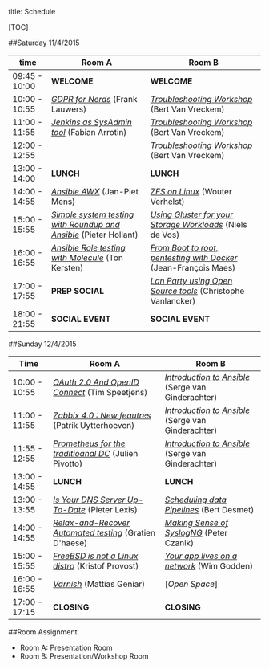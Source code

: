title: Schedule

[TOC]


##Saturday 11/4/2015

| time          | Room A                                                                | Room B                                                                                    |
|---------------|-----------------------------------------------------------------------|-------------------------------------------------------------------------------------------|
|09:45 - 10:00  | **WELCOME**                                                           |  **WELCOME**                                                                              |
|10:00 - 10:55  | [_GDPR for Nerds_](gdpr-for-nerds.html) (Frank Lauwers)               |  [_Troubleshooting Workshop_](network-troubleshooting.html) (Bert Van Vreckem)            |
|11:00 - 11:55  | [_Jenkins as SysAdmin tool_](jenkins-sysadmin.html) (Fabian Arrotin)  |  [_Troubleshooting Workshop_](network-troubleshooting.html) (Bert Van Vreckem)            |
|12:00 - 12:55  |                                                                       |  [_Troubleshooting Workshop_](network-troubleshooting.html) (Bert Van Vreckem)            |
|13:00 - 14:00  | **LUNCH**                                                             |  **LUNCH**                                                                                |
|14:00 - 14:55  | [_Ansible AWX_](awx.html) (Jan-Piet Mens)                             |  [_ZFS on Linux_](zfsonlinux.html) (Wouter Verhelst)                                      |
|15:00 - 15:55  | [_Simple system testing with Roundup and Ansible_]() (Pieter Hollant) |  [_Using Gluster for your Storage Workloads_](glusterworkloads.html) (Niels de Vos)       |
|16:00 - 16:55  | [_Ansible Role testing with Molecule_]() (Ton Kersten)                |  [_From Boot to root, pentesting with Docker_](pentest.html) (Jean-François Maes)         |
|17:00 - 17:55  | **PREP SOCIAL**                                                       |  [_Lan Party using Open Source tools_](openlanparty.html) (Christophe Vanlancker)         |
|18:00 - 21:55  | **SOCIAL EVENT**                                                      |  **SOCIAL EVENT**                                                                         |


##Sunday 12/4/2015

| Time          | Room A                                                                   | Room B                                                                           |
|---------------|--------------------------------------------------------------------------|----------------------------------------------------------------------------------|
|10:00 - 10:55  | [_OAuth 2.0 And OpenID Connect_](oauth2openid.html) (Tim Speetjens)      | [_Introduction to Ansible_](introansible.html) (Serge van Ginderachter)          |
|11:00 - 11:55  | [_Zabbix 4.0 : New feautres_](zabbix40.html) (Patrik Uytterhoeven)       | [_Introduction to Ansible_](introansible.html) (Serge van Ginderachter)          |
|11:55 - 12:55  | [_Prometheus for the traditioanal DC_](prometheus.html) (Julien Pivotto) | [_Introduction to Ansible_](introansible.html) (Serge van Ginderachter)          |
|13:00 - 14:55  | **LUNCH**                                                                | **LUNCH**                                                                        |
|13:00 - 13:55  | [_Is Your DNS Server Up-To-Date_](dnsupdate.html) (Pieter Lexis)         | [_Scheduling data Pipelines_](scheduling_with_airflow.md) (Bert Desmet)          |
|14:00 - 14:55  | [_Relax-and-Recover Automated testing_](reartest.html) (Gratien D'haese) | [_Making Sense of SyslogNG_]( syslog-ng.html) (Peter Czanik)                     |
|15:00 - 15:55  | [_FreeBSD is not a Linux distro_](freebsd.html) (Kristof Provost)        | [_Your app lives on a network_](appnetwork.html) (Wim Godden)                    |
|16:00 - 16:55  | [_Varnish_](varnish.html) (Mattias Geniar)                               | [_Open Space_]                                                                   |
|17:00 - 17:15  | **CLOSING**                                                              | **CLOSING**                                                                      |


##Room Assignment

- Room A: Presentation Room
- Room B: Presentation/Workshop Room
